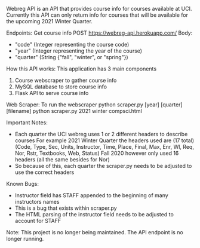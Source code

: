 Webreg API is an API that provides course info for courses available at UCI.
Currently this API can only return info for courses that will be available for
the upcoming 2021 Winter Quarter.

Endpoints:
Get course info
POST https://webreg-api.herokuapp.com/
Body:
- "code" (Integer representing the course code)
- "year" (Integer representing the year of the course)
- "quarter" (String {"fall", "winter", or "spring"})

How this API works:
This application has 3 main components
1. Course webscraper to gather course info
2. MySQL database to store course info
3. Flask API to serve course info

Web Scraper:
To run the webscraper
python scraper.py [year] [quarter] [filename]
python scraper.py 2021 winter compsci.html

Important Notes:
- Each quarter the UCI webreg uses 1 or 2 different headers to describe courses
For example 2021 Winter Quarter the headers used are (17 total)
(Code, Type, Sec, Units, Instructor, Time, Place, Final, Max, Enr, Wl, Req, Nor, Rstr, Textbooks,
Web, Status)
Fall 2020 however only used 16 headers (all the same besides for Nor)
- So because of this, each quarter the scraper.py needs to be adjusted to use the correct headers

Known Bugs:
- Instructor field has STAFF appended to the beginning of many instructors names
- This is a bug that exists within scraper.py
- The HTML parsing of the instructor field needs to be adjusted to account for STAFF

Note: This project is no longer being maintained. The API endpoint is no longer running.
